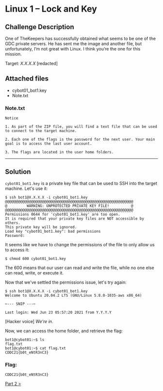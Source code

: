 # Linux 1 – Lock and Key

## Challenge Description
One of TheKeepers has successfully obtained what seems to be one of the GDC private servers. He has sent me the image and another file, but unfortunately, I’m not great with Linux. I think you’re the one for this mission.

Target: *X.X.X.X* [redacted]

## Attached files
* cybot01_bot1.key
* Note.txt
### Note.txt
```
Notice

1. As part of the ZIP file, you will find a text file that can be used to connect to the target machine. 

2. Each one of the flags is the password for the next user. Your main goal is to access the last user account.

3. The flags are located in the user home folders.
```
---

## Solution
`cybot01_bot1.key` is a private key file that can be used to SSH into the target machine. Let's use it:
```
$ ssh bot1@X.X.X.X -i cybot01_bot1.key
@@@@@@@@@@@@@@@@@@@@@@@@@@@@@@@@@@@@@@@@@@@@@@@@@@@@@@@@@@@
@         WARNING: UNPROTECTED PRIVATE KEY FILE!          @
@@@@@@@@@@@@@@@@@@@@@@@@@@@@@@@@@@@@@@@@@@@@@@@@@@@@@@@@@@@
Permissions 0644 for 'cybot01_bot1.key' are too open.
It is required that your private key files are NOT accessible by others.
This private key will be ignored.
Load key "cybot01_bot1.key": bad permissions
Password: 
```

It seems like we have to change the permissions of the file to only allow us to access it:
```
$ chmod 600 cybot01_bot1.key
```

The 600 means that our user can read and write the file, while no one else can read, write, or execute it.

Now that we've settled the permissions issue, let's try again:
```
$ ssh bot1@X.X.X.X -i cybot01_bot1.key
Welcome to Ubuntu 20.04.2 LTS (GNU/Linux 5.8.0-1035-aws x86_64)

✂️--- SNIP ---✂️

Last login: Wed Jun 23 05:57:20 2021 from Y.Y.Y.Y
```
[Hacker voice] *We're in.*

Now, we can access the home folder, and retrieve the flag:
```
bot1@cybot01:~$ ls
flag.txt
bot1@cybot01:~$ cat flag.txt
CDDC21{b0t_eNtR3nC3}
```

### Flag:
```
CDDC21{b0t_eNtR3nC3}
```

[Part 2 >](../2%20-%20License%20to%20Run)
